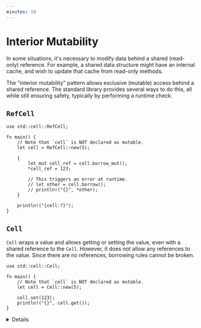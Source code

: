 ```yaml
---
minutes: 10
---
```


# Interior Mutability

In some situations, it's necessary to modify data behind a shared (read-only)
reference. For example, a shared data structure might have an internal cache,
and wish to update that cache from read-only methods.

The "interior mutability" pattern allows exclusive (mutable) access behind a
shared reference. The standard library provides several ways to do this, all
while still ensuring safety, typically by performing a runtime check.

## `RefCell`

```rust,editable
use std::cell::RefCell;

fn main() {
    // Note that `cell` is NOT declared as mutable.
    let cell = RefCell::new(5);

    {
        let mut cell_ref = cell.borrow_mut();
        *cell_ref = 123;

        // This triggers an error at runtime.
        // let other = cell.borrow();
        // println!("{}", *other);
    }

    println!("{cell:?}");
}
```

## `Cell`

`Cell` wraps a value and allows getting or setting the value, even with a shared
reference to the `Cell`. However, it does not allow any references to the value.
Since there are no references, borrowing rules cannot be broken.

```rust,editable
use std::cell::Cell;

fn main() {
    // Note that `cell` is NOT declared as mutable.
    let cell = Cell::new(5);

    cell.set(123);
    println!("{}", cell.get());
}
```

<details>

The main thing to take away from this slide is that Rust provides _safe_ ways to
modify data behind a shared reference. There are a variety of ways to ensure
that safety, and `RefCell` and `Cell` are two of them.

- `RefCell` enforces Rust's usual borrowing rules (either multiple shared
  references or a single exclusive reference) with a runtime check. In this
  case, all borrows are very short and never overlap, so the checks always
  succeed.

  - The extra block in the `RefCell` example is to end the borrow created by the
    call to `borrow_mut` before we print the cell. Trying to print a borrowed
    `RefCell` just shows the message `"{borrowed}"`.

- `Cell` is a simpler means to ensure safety: it has a `set` method that takes
  `&self`. This needs no runtime check, but requires moving values, which can
  have its own cost.

- Both `RefCell` and `Cell` are `!Sync`, which means `&RefCell` and `&Cell`
  can't be passed between threads. This prevents two threads trying to access
  the cell at once.

</details>
